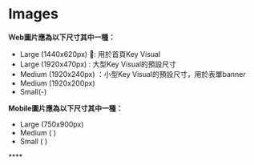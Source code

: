 # Images

**Ｗeb圖片應為以下尺寸其中一種：** 

* Large \(1440x620px\) : 用於首頁Key Visual
* Large \(1920x470px\) : 大型Key Visual的預設尺寸
* Medium \(1920x240px\) ：小型Key Visual的預設尺寸，用於表單banner
* Medium \(1920x200px\) 
* Small\(-\)

  
**Mobile圖片應為以下尺寸其中一種：**

* Large \(750x900px\)
* Medium \( \)
* Small \( \)

\*\*\*\*

